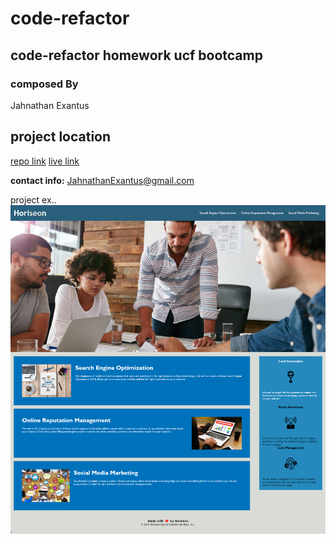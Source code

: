 # code-refactor
## code-refactor homework ucf bootcamp


### composed By
Jahnathan Exantus


## project location ##
[repo link](https://github.com/jahnathanexantus/code-refactor)
[live link](https://jahnathanexantus.github.io/code-refactor/)

**contact info:**
JahnathanExantus@gmail.com


project ex..
![screenshot](./assets/images/project-ex.png)




